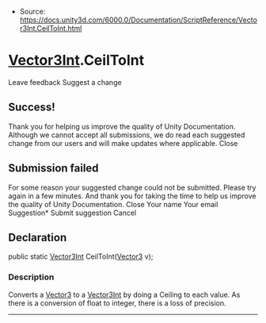* Source: https://docs.unity3d.com/6000.0/Documentation/ScriptReference/Vector3Int.CeilToInt.html

#  [Vector3Int](https://docs.unity3d.com/6000.0/Documentation/ScriptReference/Vector3Int.html).CeilToInt
Leave feedback
Suggest a change
## Success!
Thank you for helping us improve the quality of Unity Documentation. Although we cannot accept all submissions, we do read each suggested change from our users and will make updates where applicable.
Close
## Submission failed
For some reason your suggested change could not be submitted. Please <a>try again</a> in a few minutes. And thank you for taking the time to help us improve the quality of Unity Documentation.
Close
Your name Your email Suggestion* Submit suggestion
Cancel
## Declaration
public static [Vector3Int](https://docs.unity3d.com/6000.0/Documentation/ScriptReference/Vector3Int.html) CeilToInt([Vector3](https://docs.unity3d.com/6000.0/Documentation/ScriptReference/Vector3.html) v); 
### Description
Converts a [Vector3](https://docs.unity3d.com/6000.0/Documentation/ScriptReference/Vector3.html) to a [Vector3Int](https://docs.unity3d.com/6000.0/Documentation/ScriptReference/Vector3Int.html) by doing a Ceiling to each value.
As there is a conversion of float to integer, there is a loss of precision.
* * *
